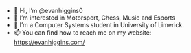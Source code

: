- 👋 Hi, I’m @evanhiggins0
- 👀 I’m interested in Motorsport, Chess, Music and Esports
- 🌱 I’m a Computer Systems student in University of Limerick.
- 📫 You can find how to reach me on my website: https://evanhiggins.com/

<!---
evanhiggins0/evanhiggins0 is a ✨ special ✨ repository because its `README.md` (this file) appears on your GitHub profile.
You can click the Preview link to take a look at your changes.
--->
